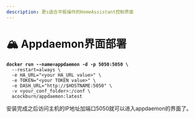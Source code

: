 ```yaml
---
description: 更s适合平板操作的HomeAssistant控制界面
---
```


# 🏔 Appdaemon界面部署

<pre><code><strong>docker run --name=appdaemon -d -p 5050:5050 \
</strong>  --restart=always \
  -e HA_URL="&#x3C;your HA_URL value>" \
  -e TOKEN="&#x3C;your TOKEN value>" \
  -e DASH_URL="http://$HOSTNAME:5050" \
  -v &#x3C;your_conf_folder>:/conf \
  acockburn/appdaemon:latest
</code></pre>

安装完成之后访问主机的IP地址加端口5050就可以进入appdaemon的界面了。
